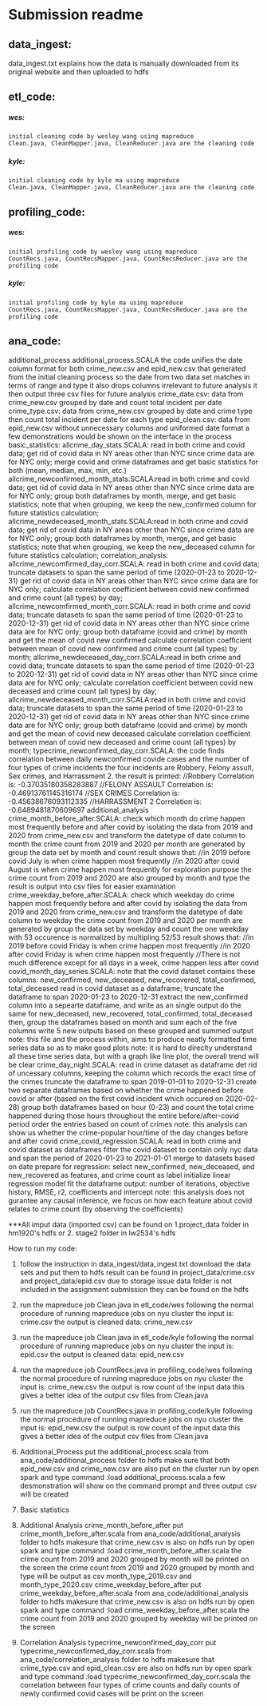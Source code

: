 # Submission readme
## data_ingest:
  data_ingest.txt explains how the data is manually downloaded from its original website
  and then uploaded to hdfs 
## etl_code:
  ##### wes:
    initial cleaning code by wesley wang using mapreduce
    Clean.java, CleanMapper.java, CleanReducer.java are the cleaning code
  ##### kyle:
    initial cleaning code by kyle ma using mapreduce
    Clean.java, CleanMapper.java, CleanReducer.java are the cleaning code
## profiling_code:
  ##### wes:
    initial profiling code by wesley wang using mapreduce
    CountRecs.java, CountRecsMapper.java, CountRecsReducer.java are the profiling code
  ##### kyle:
    initial profiling code by kyle ma using mapreduce
    CountRecs.java, CountRecsMapper.java, CountRecsReducer.java are the profiling code
## ana_code:
  additional_process
    additional_process.SCALA
    the code unifies the date column format for both crime_new.csv and epid_new.csv that generated
    from the initial cleaning process
    so the date from two data set matches in terms of range and type
    it also drops columns irrelevant to future analysis
    it then output three csv files for future analysis
      crime_date.csv: data from crime_new.csv grouped by date and count total incident per date
      crime_type.csv: data from crime_new.csv grouped by date and crime type then count total incident per date for each type
      epid_clean.csv: data from epid_new.csv without unnecessary columns and uniformed date format
    a few demonstrations would be shown on the interface in the process
  basic_statistics:
    allcrime_day_stats.SCALA: read in both crime and covid data;
			get rid of covid data in NY areas other than NYC since crime data are for NYC only;
			merge covid and crime dataframes and get basic statistics for both (mean, median, max, min, etc.)
    allcrime_newconfirmed_month_stats.SCALA:read in both crime and covid data;
			get rid of covid data in NY areas other than NYC since crime data are for NYC only;
			group both dataframes by month, merge, and get basic statistics;
			note that when grouping, we keep the new_confirmed column for future statistics calculation;
    allcrime_newdeceased_month_stats.SCALA:read in both crime and covid data;
			get rid of covid data in NY areas other than NYC since crime data are for NYC only;
			group both dataframes by month, merge, and get basic statistics;
			note that when grouping, we keep the new_deceased column for future statistics calculation;
  correlation_analysis:
    allcrime_newcomfirmed_day_corr.SCALA: read in both crime and covid data;
			truncate datasets to span the same period of time (2020-01-23 to 2020-12-31)
			get rid of covid data in NY areas other than NYC since crime data are for NYC only;
			calculate correlation coefficient between covid new confirmed and crime count (all types) by day;
    allcrime_newcomfirmed_month_corr.SCALA: read in both crime and covid data;
			truncate datasets to span the same period of time (2020-01-23 to 2020-12-31)
			get rid of covid data in NY areas other than NYC since crime data are for NYC only;
			group both dataframe (covid and crime) by month and get the mean of covid new confirmed
			calculate correlation coefficient between mean of covid new confirmed and crime count (all types) by month;
    allcrime_newdeceased_day_corr.SCALA:read in both crime and covid data;
			truncate datasets to span the same period of time (2020-01-23 to 2020-12-31)
			get rid of covid data in NY areas other than NYC since crime data are for NYC only;
			calculate correlation coefficient between covid new deceased and crime count (all types) by day;
    allcrime_newdeceased_month_corr.SCALA:read in both crime and covid data;
			truncate datasets to span the same period of time (2020-01-23 to 2020-12-31)
			get rid of covid data in NY areas other than NYC since crime data are for NYC only;
			group both dataframe (covid and crime) by month and get the mean of covid new deceased
			calculate correlation coefficient between mean of covid new deceased and crime count (all types) by month;
    typecrime_newconfirmed_day_corr.SCALA:
      the code finds correlation between daily newconfirmed covide cases and the number of four types of crime incidents
      the four incidents are Robbery, Felony assult, Sex crimes, and Harrassment 2.
      the result is printed:
        //Robbery Correlation is: -0.37035180358283887
	//FELONY ASSAULT Correlation is: -0.46913761145316174
	//SEX CRIMES Correlation is: -0.45638676093112335
	//HARRASSMENT 2 Correlation is: -0.6489481870609697
  additional_analysis
    crime_month_before_after.SCALA:
      check which month do crime happen most frequently before and after covid
      by isolating the data from 2019 and 2020 from crime_new.csv and transform the datetype of date column to month
      the crime count from 2019 and 2020 per month are generated by group the data set by month and count
      result shows that:
        //in 2019 before covid July is when crime happen most frequently
        //in 2020 after covid August is when crime happen most frequently
      for exploration purpose
      the crime count from 2019 and 2020 are also grouped by month and type 
      the result is output into csv files for easier examination
    crime_weekday_before_after.SCALA:
      check which weekday do crime happen most frequently before and after covid
      by isolating the data from 2019 and 2020 from crime_new.csv and transform the datetype of date column to weekday
      the crime count from 2019 and 2020 per month are generated by group the data set by weekday and count
      the one weekday with 53 occurence is normalized by multipling 52/53 
      result shows that:
	//in 2019 before covid Friday is when crime happen most frequently
	//in 2020 after covid Friday is when crime happen most frequently
	//There is not much difference except for all days in a week, crime happen less after covid
    covid_month_day_series.SCALA:
	note that the covid dataset contains these columns: new_confirmed, new_deceased, new_recovered, total_confirmed, total_deceased
	read in covid dataset as a dataframe;
	truncate the dataframe to span 2020-01-23 to 2020-12-31
	extract the new_confirmed column into a sepearte dataframe, and write as an single output
	do the same for new_deceased, new_recovered, total_confirmed, total_deceased
	then, group the dataframes based on month and sum each of the five columns
	write 5 new outputs based on these grouped and summed output
	note: this file and the process within, aims to produce neatly formatted time series data so as to make good plots
	note: it is hard to direclty understand all these time series data, but with a graph like line plot, the overall trend will be clear
    crime_day_night.SCALA:
	read in crime dataset as dataframe
	det rid of uncessary columns, keeping the column which records the exact time of the crimes
	truncate the dataframe to span 2019-01-01 to 2020-12-31
	create two separate dataframes based on whether the crime happened before covid or after (based on the first covid incident which occured on 2020-02-28)
	group both dataframes based on hour (0-23) and count the total crime happened during those hours throughout the entire before/after-covid period
	order the entries based on count of crimes
	note: this analysis can show us whether the crime-popular hour/time of the day changes before and after covid
    crime_covid_regression.SCALA:
	read in both crime and covid dataset as dataframes
	filter the covid dataset to contain only nyc data and span the period of 2020-01-23 to 2021-01-01
	merge to datasets based on date
	prepare for regression:
		select new_confirmed, new_deceased, and new_recovered as features, and crime count as label
		initialize linear regression model
		fit the dataframe
		output:
			number of iterations, objective history, RMSE, r2, coefficients and intercept
	note: this analysis does not gurantee any causal inference, we focus on how each feature about covid relates to crime count (by observing the coefficients)

***All imput data (imported csv) can be found on 1.project_data folder in hm1920's hdfs or 2. stage2 folder in lw2534's hdfs

How to run my code:
1. follow the instruction in data_ingest/data_ingest.txt
   download the data sets and put them to hdfs
   result can be found in project_data/crime.csv and project_data/epid.csv
   due to storage issue data folder is not included in the assignment submission
   they can be found on the hdfs
2. run the mapreduce job Clean.java in etl_code/wes following the normal procedure
   of running mapreduce jobs on nyu cluster
   the input is: crime.csv
   the output is cleaned data: crime_new.csv
3. run the mapreduce job Clean.java in etl_code/kyle following the normal procedure
   of running mapreduce jobs on nyu cluster
   the input is: epid.csv
   the output is cleaned data: epid_new.csv
4. run the mapreduce job CountRecs.java in profiling_code/wes following the normal procedure
   of running mapreduce jobs on nyu cluster
   the input is: crime_new.csv
   the output is row count of the input data
   this gives a better idea of the output csv files from Clean.java
5. run the mapreduce job CountRecs.java in profiling_code/kyle following the normal procedure
   of running mapreduce jobs on nyu cluster
   the input is: epid_new.csv
   the output is row count of the input data
   this gives a better idea of the output csv files from Clean.java
6. Additional_Process
   put the additional_process.scala from ana_code/additional_process folder to hdfs
   make sure that both epid_new.csv and crime_new.csv are also put on the cluster
   run by open spark and type command :load additional_process.scala
   a few desmonstration will show on the command prompt and three output csv will be created
7. Basic statistics
8. Additional Analysis
    crime_month_before_after
      put crime_month_before_after.scala from ana_code/additional_analysis folder to hdfs
      makesure that crime_new.csv is also on hdfs
      run by open spark and type command :load crime_month_before_after.scala 
      the crime count from 2019 and 2020 grouped by month will be printed on the screen
      the crime count from 2019 and 2020 grouped by month and type will be output as csv
        month_type_2019.csv and month_type_2020.csv
    crime_weekday_before_after
      put crime_weekday_before_after.scala from ana_code/additional_analysis folder to hdfs
      makesure that crime_new.csv is also on hdfs
      run by open spark and type command :load crime_weekday_before_after.scala 
      the crime count from 2019 and 2020 grouped by weekday will be printed on the screen
      

9. Correlation Analysis
    typecrime_newconfirmed_day_corr
      put typecrime_newconfirmed_day_corr.scala from ana_code/correlation_analysis folder to hdfs
      makesure that crime_type.csv and epid_clean.csv are also on hdfs
      run by open spark and type command :load typecrime_newconfirmed_day_corr.scala
      the correlation between four types of crime counts and daily counts of newly confirmed covid cases 
      will be print on the screen